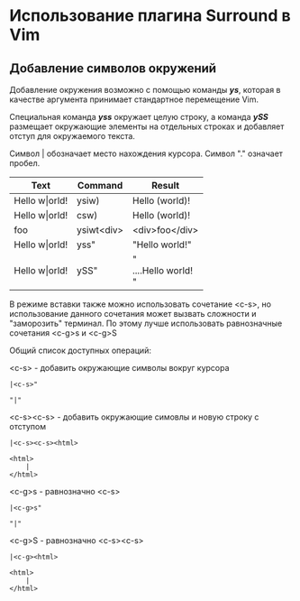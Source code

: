 Использование плагина Surround в Vim
================================================================================

Добавление символов окружений
--------------------------------------------------------------------------------
Добавление окружения возможно с помощью команды ***ys***, которая в качестве
аргумента принимает стандартное перемещение Vim.

Специальная команда ***yss*** окружает целую строку, а команда ***ySS***
размещает окружающие элементы на отдельных строках и добавляет отступ для
окружаемого текста.

Символ \| обозначает место нахождения курсора. Символ "." означает пробел.

| Text                 | Command             | Result                      |
| -------------------- | ------------------- | --------------------------- |
| Hello w\|orld!       | ysiw)               | Hello (world)!              |
| Hello w\|orld!       | csw)                | Hello (world)!              |
| foo                  | ysiwt&lt;div&gt;    | &lt;div&gt;foo&lt;/div&gt;  |
| Hello w\|orld!       | yss"                | "Hello world!"              |
| Hello w\|orld!       | ySS"                | "<br>....Hello world!<br>"  |

В режиме вставки также можно использовать сочетание &lt;c-s&gt;, но
использование данного сочетания может вызвать сложности и "заморозить" терминал.
По этому лучше использовать равнозначные сочетания &lt;c-g&gt;s и &lt;c-g&gt;S 

Общий список доступных операций:

&lt;c-s&gt;  - добавить окружающие символы вокруг курсора

    |<c-s>"
    
    "|"

&lt;c-s&gt;&lt;c-s&gt; - добавить окружающие симовлы и новую строку с отступом

    |<c-s><c-s><html>

    <html>
        |
    </html>

&lt;c-g&gt;s - равнозначно &lt;c-s&gt;

    |<c-g>s"
    
    "|"

&lt;c-g&gt;S - равнозначно &lt;c-s&gt;&lt;c-s&gt;

    |<c-g><html>

    <html>
        |
    </html>


